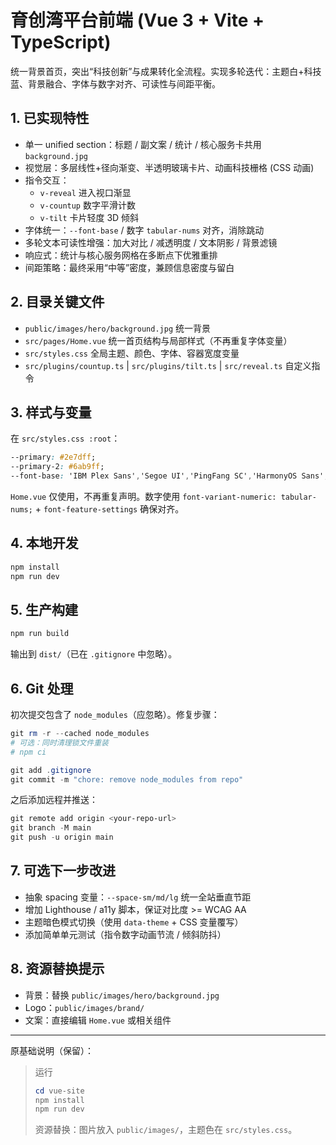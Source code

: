 # 育创湾平台前端 (Vue 3 + Vite + TypeScript)

统一背景首页，突出“科技创新”与成果转化全流程。实现多轮迭代：主题白+科技蓝、背景融合、字体与数字对齐、可读性与间距平衡。

## 1. 已实现特性
- 单一 unified section：标题 / 副文案 / 统计 / 核心服务卡共用 `background.jpg`
- 视觉层：多层线性+径向渐变、半透明玻璃卡片、动画科技栅格 (CSS 动画)
- 指令交互：
  - `v-reveal` 进入视口渐显
  - `v-countup` 数字平滑计数
  - `v-tilt` 卡片轻度 3D 倾斜
- 字体统一：`--font-base` / 数字 `tabular-nums` 对齐，消除跳动
- 多轮文本可读性增强：加大对比 / 减透明度 / 文本阴影 / 背景滤镜
- 响应式：统计与核心服务网格在多断点下优雅重排
- 间距策略：最终采用“中等”密度，兼顾信息密度与留白

## 2. 目录关键文件
- `public/images/hero/background.jpg` 统一背景
- `src/pages/Home.vue` 统一首页结构与局部样式（不再重复字体变量）
- `src/styles.css` 全局主题、颜色、字体、容器宽度变量
- `src/plugins/countup.ts` | `src/plugins/tilt.ts` | `src/reveal.ts` 自定义指令

## 3. 样式与变量
在 `src/styles.css :root`：
```css
--primary: #2e7dff;
--primary-2: #6ab9ff;
--font-base: 'IBM Plex Sans','Segoe UI','PingFang SC','HarmonyOS Sans','Helvetica Neue',Arial,'Noto Sans SC',sans-serif;
```
`Home.vue` 仅使用，不再重复声明。数字使用 `font-variant-numeric: tabular-nums;` + `font-feature-settings` 确保对齐。

## 4. 本地开发
```powershell
npm install
npm run dev
```

## 5. 生产构建
```powershell
npm run build
```
输出到 `dist/`（已在 `.gitignore` 中忽略）。

## 6. Git 处理
初次提交包含了 `node_modules`（应忽略）。修复步骤：
```powershell
git rm -r --cached node_modules
# 可选：同时清理锁文件重装
# npm ci

git add .gitignore
git commit -m "chore: remove node_modules from repo"
```
之后添加远程并推送：
```powershell
git remote add origin <your-repo-url>
git branch -M main
git push -u origin main
```

## 7. 可选下一步改进
- 抽象 spacing 变量：`--space-sm/md/lg` 统一全站垂直节距
- 增加 Lighthouse / a11y 脚本，保证对比度 >= WCAG AA
- 主题暗色模式切换（使用 `data-theme` + CSS 变量覆写）
- 添加简单单元测试（指令数字动画节流 / 倾斜防抖）

## 8. 资源替换提示
- 背景：替换 `public/images/hero/background.jpg`
- Logo：`public/images/brand/`
- 文案：直接编辑 `Home.vue` 或相关组件

---
原基础说明（保留）：

> 运行
> ```powershell
> cd vue-site
> npm install
> npm run dev
> ```
> 资源替换：图片放入 `public/images/`，主题色在 `src/styles.css`。
